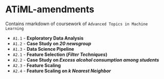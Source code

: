 # ATiML-amendments
Contains rmarkdown of coursework of `Advanced Topics in Machine Learning`

- `A1.1` - __Exploratory Data Analysis__
- `A1.2` - __Case Study on _20 newsgroup___
- `A1.3` - __Data Science Pipeline__
- `A2.1` - __Feature Selection (_Filter Techniques_)__
- `A2.2` - __Case Study on _Excess alcohol consumption among students___
- `A2.3` - __Feature Scaling__
- `A2.4` - __Feature Scaling on _k Nearest Neighbor___
